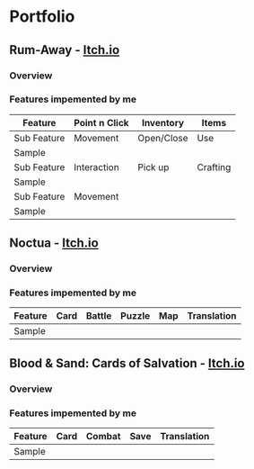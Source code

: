 # Portfolio

## Rum-Away - [Itch.io](https://calmkeepgames.itch.io/rumaway)

### Overview



### Features impemented by me

|Feature    |Point n Click|Inventory |Items   |
|-----------|-------------|----------|--------|
|Sub Feature|Movement     |Open/Close|Use     |
|Sample     |             |          |        |
|Sub Feature|Interaction  |Pick up   |Crafting|
|Sample     |             |          |        |
|Sub Feature|Movement     |          |        |
|Sample     |             |          |        |

## Noctua - [Itch.io](https://calmkeepgames.itch.io/noctua)

### Overview



### Features impemented by me

|Feature|Card|Battle|Puzzle|Map|Translation|
|-------|----|------|------|---|-----------|
|Sample |    |      |      |   |           |

## Blood & Sand: Cards of Salvation - [Itch.io](https://ruinforge.itch.io/blood-sand)

### Overview



### Features impemented by me

|Feature|Card|Combat|Save|Translation|
|-------|----|------|----|-----------|
|Sample |    |      |    |           |
